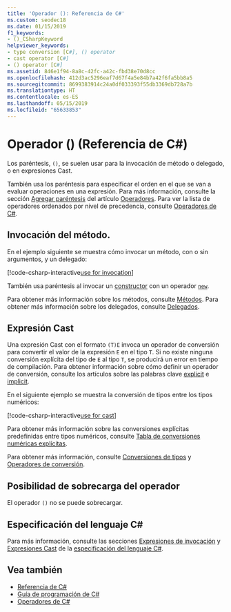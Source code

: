 ```yaml
---
title: 'Operador (): Referencia de C#'
ms.custom: seodec18
ms.date: 01/15/2019
f1_keywords:
- ()_CSharpKeyword
helpviewer_keywords:
- type conversion [C#], () operator
- cast operator [C#]
- () operator [C#]
ms.assetid: 846e1f94-8a8c-42fc-a42c-fbd38e70d8cc
ms.openlocfilehash: 412d3ac5296eaf7d67f4a5e84b7a42f6fa5bb8a5
ms.sourcegitcommit: 8699383914c24a0df033393f55db3369db728a7b
ms.translationtype: HT
ms.contentlocale: es-ES
ms.lasthandoff: 05/15/2019
ms.locfileid: "65633853"
---
```

# <a name="-operator-c-reference"></a>Operador () (Referencia de C#)

Los paréntesis, `()`, se suelen usar para la invocación de método o delegado, o en expresiones Cast.

También usa los paréntesis para especificar el orden en el que se van a evaluar operaciones en una expresión. Para más información, consulte la sección [Agregar paréntesis](../../programming-guide/statements-expressions-operators/operators.md#adding-parentheses) del artículo [Operadores](../../programming-guide/statements-expressions-operators/operators.md). Para ver la lista de operadores ordenados por nivel de precedencia, consulte [Operadores de C#](index.md).

## <a name="method-invocation"></a>Invocación del método.

En el ejemplo siguiente se muestra cómo invocar un método, con o sin argumentos, y un delegado:

[!code-csharp-interactive[use for invocation](~/samples/snippets/csharp/language-reference/operators/InvocationOperatorExamples.cs#Invocation)]

También usa paréntesis al invocar un [constructor](../../programming-guide/classes-and-structs/constructors.md) con un operador [`new`](../keywords/new-operator.md).

Para obtener más información sobre los métodos, consulte [Métodos](../../programming-guide/classes-and-structs/methods.md). Para obtener más información sobre los delegados, consulte [Delegados](../../programming-guide/delegates/index.md).

## <a name="cast-expression"></a>Expresión Cast

Una expresión Cast con el formato `(T)E` invoca un operador de conversión para convertir el valor de la expresión `E` en el tipo `T`. Si no existe ninguna conversión explícita del tipo de `E` al tipo `T`, se producirá un error en tiempo de compilación. Para obtener información sobre cómo definir un operador de conversión, consulte los artículos sobre las palabras clave [explicit](../keywords/explicit.md) e [implicit](../keywords/implicit.md).

En el siguiente ejemplo se muestra la conversión de tipos entre los tipos numéricos:

[!code-csharp-interactive[use for cast](~/samples/snippets/csharp/language-reference/operators/InvocationOperatorExamples.cs#Cast)]

Para obtener más información sobre las conversiones explícitas predefinidas entre tipos numéricos, consulte [Tabla de conversiones numéricas explícitas](../keywords/explicit-numeric-conversions-table.md).

Para obtener más información, consulte [Conversiones de tipos](../../programming-guide/types/casting-and-type-conversions.md) y [Operadores de conversión](../../programming-guide/statements-expressions-operators/conversion-operators.md).

## <a name="operator-overloadability"></a>Posibilidad de sobrecarga del operador

El operador `()` no se puede sobrecargar.

## <a name="c-language-specification"></a>Especificación del lenguaje C#

Para más información, consulte las secciones [Expresiones de invocación](~/_csharplang/spec/expressions.md#invocation-expressions) y [Expresiones Cast](~/_csharplang/spec/expressions.md#cast-expressions) de la [especificación del lenguaje C#](../language-specification/index.md).

## <a name="see-also"></a>Vea también

- [Referencia de C#](../index.md)
- [Guía de programación de C#](../../programming-guide/index.md)
- [Operadores de C#](index.md)
